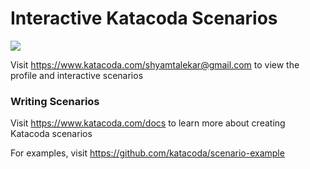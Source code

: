# Interactive Katacoda Scenarios

[![](http://shields.katacoda.com/katacoda/shyamtalekar@gmail.com/count.svg)](https://www.katacoda.com/shyamtalekar@gmail.com "Get your profile on Katacoda.com")

Visit https://www.katacoda.com/shyamtalekar@gmail.com to view the profile and interactive scenarios

### Writing Scenarios
Visit https://www.katacoda.com/docs to learn more about creating Katacoda scenarios

For examples, visit https://github.com/katacoda/scenario-example
